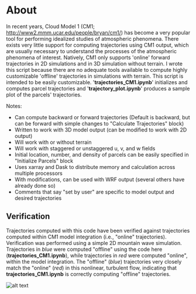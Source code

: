 # About
In recent years, Cloud Model 1 (CM1; http://www2.mmm.ucar.edu/people/bryan/cm1/) has become a very popular tool for performing idealized studies of atmospheric phenomena. There exists very little support for computing trajectories using CM1 output, which are usually necessary to understand the processes of the atmospheric phenomena of interest. Natively, CM1 only supports 'online' forward trajectories in 2D simulations and in 3D simulation without terrain. I wrote this script because there are no adequate tools available to compute highly customizable 'offline' trajectories in simulations with terrain. This script is intended to be easily customizable. '**trajectories_CM1.ipynb**' initializes and computes parcel trajectories and '**trajectory_plot.ipynb**' produces a sample plot of the parcels' trajectories.

Notes:

* Can compute backward or forward trajectories (Default is backward, but can be forward with simple changes to "Calculate Trajectories" block)
* Written to work with 3D model output (can be modified to work with 2D output)
* Will work with or without terrain
* Will work with staggered or unstaggered u, v, and w fields
* Initial location, number, and density of parcels can be easily specified in "Initialize Parcels" block
* Uses xarray and Dask to distribute memory and calculation across multiple processors
* With modifications, can be used with WRF output (several others have already done so)
* Comments that say "set by user" are specific to model output and desired trajectories


## Verification
Trajectories computed with this code have been verified against trajectories computed within CM1 model integration (i.e., "online" trajectories). Verification was performed using a simple 2D mountain wave simulation. Trajectories in *blue* were computed "offline" using the code here (**trajectories_CM1.ipynb**), while trajectories in *red* were computed "online", within the model integration. The "offline" (*blue*) trajectories very closely match the "online" (*red*) in this nonlinear, turbulent flow, indicating that **trajectories_CM1.ipynb** is correctly computing "offline" trajectories.

![alt text](http://www.inscc.utah.edu/~u1013082/phd_plots/cm1/plots/forward_trajectory_gokhan_2s_z05.png "Verification of Trajectories")

